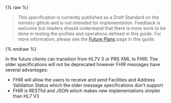 {% raw %}
<blockquote class="stu-note">
<p>
This specification is currently published as a Draft Standard on the ministry github and is not intended for implementation.  Feedback is welcome but readers should understand that there is more work to be done in testing the profiles and operations defined in this guide.  For more information, please see the <a href="future.html">Future Plans</a> page in this guide.</p>
</blockquote>
{% endraw %}

In the future clients can transition from HL7V 3 or PRS XML to FHIR. The older specifications will not be deprecated however FHIR messages have several advantages:

*	FHIR will allow the users to receive and send Facilities and Address Validation Status which the older message specifications don’t support
*	FHIR is RESTful and JSON which makes new implementations simpler than HL7 V3
